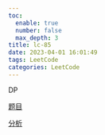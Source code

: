 ```yaml
---
toc:
  enable: true
  number: false
  max_depth: 3
title: lc-85
date: 2023-04-01 16:01:49
tags: LeetCode
categories: LeetCode
---
```


DP

[题目](https://leetcode.com/problems/maximal-rectangle/)

[分析](https://zxi.mytechroad.com/blog/dynamic-programming/leetcode-85-maximal-rectangle/)